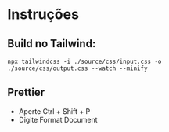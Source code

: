 # Instruções

## Build no Tailwind:

<code>npx tailwindcss -i ./source/css/input.css -o ./source/css/output.css --watch --minify</code>

## Prettier

* Aperte Ctrl + Shift + P
* Digite Format Document
